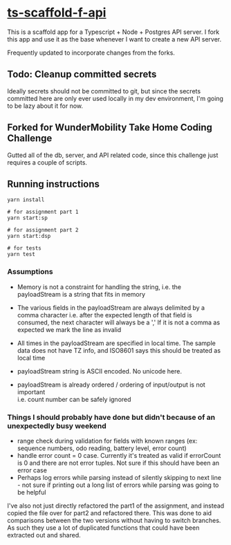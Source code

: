 # [ts-scaffold-f-api](https://github.com/asleepysamurai/ts-scaffold-f-api)

This is a scaffold app for a Typescript + Node + Postgres API server. I fork this app and use it as the base whenever I want to create a new API server.

Frequently updated to incorporate changes from the forks.

## Todo: Cleanup committed secrets

Ideally secrets should not be committed to git, but since the secrets committed here are only ever used locally in my dev environment, I'm going to be lazy about it for now.

## Forked for WunderMobility Take Home Coding Challenge

Gutted all of the db, server, and API related code, since this challenge just requires a couple of scripts.

## Running instructions

    yarn install

    # for assignment part 1
    yarn start:sp

    # for assignment part 2
    yarn start:dsp

    # for tests
    yarn test

### Assumptions

- Memory is not a constraint for handling the string,
  i.e. the payloadStream is a string that fits in memory

- The various fields in the payloadStream are always delimited by a comma character
  i.e. after the expected length of that field is consumed, the next character will always be a ','
  If it is not a comma as expected we mark the line as invalid

- All times in the payloadStream are specified in local time.
  The sample data does not have TZ info, and ISO8601 says this should be treated as local time

- payloadStream string is ASCII encoded. No unicode here.

- payloadStream is already ordered / ordering of input/output is not important \
  i.e. count number can be safely ignored

### Things I should probably have done but didn't because of an unexpectedly busy weekend

- range check during validation for fields with known ranges (ex: sequence numbers, odo reading, battery level, error count)
- handle error count = 0 case. Currently it's treated as valid if errorCount is 0 and there are not error tuples. Not sure if this should have been an error case
- Perhaps log errors while parsing instead of silently skipping to next line - not sure if printing out a long list of errors while parsing was going to be helpful

I've also not just directly refactored the part1 of the assignment, and instead copied the file over for part2 and refactored there. This was done to aid comparisons between the two versions without having to switch branches. As such they use a lot of duplicated functions that could have been extracted out and shared.
